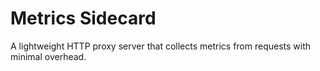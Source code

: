 # Metrics Sidecard

A lightweight HTTP proxy server that collects metrics from requests with minimal overhead.
